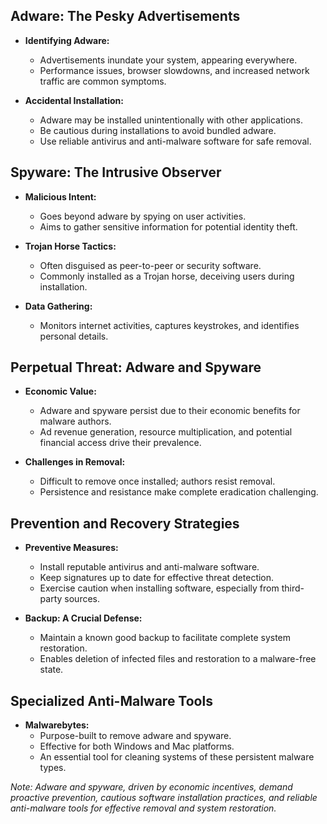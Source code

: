 ## Adware: The Pesky Advertisements
- **Identifying Adware:**
	- Advertisements inundate your system, appearing everywhere.
	- Performance issues, browser slowdowns, and increased network traffic are common symptoms.

- **Accidental Installation:**
	- Adware may be installed unintentionally with other applications.
	- Be cautious during installations to avoid bundled adware.
	- Use reliable antivirus and anti-malware software for safe removal.

## Spyware: The Intrusive Observer
- **Malicious Intent:**
	- Goes beyond adware by spying on user activities.
	- Aims to gather sensitive information for potential identity theft.

- **Trojan Horse Tactics:**
	- Often disguised as peer-to-peer or security software.
	- Commonly installed as a Trojan horse, deceiving users during installation.

- **Data Gathering:**
	- Monitors internet activities, captures keystrokes, and identifies personal details.

## Perpetual Threat: Adware and Spyware
- **Economic Value:**
	- Adware and spyware persist due to their economic benefits for malware authors.
	- Ad revenue generation, resource multiplication, and potential financial access drive their prevalence.

- **Challenges in Removal:**
	- Difficult to remove once installed; authors resist removal.
	- Persistence and resistance make complete eradication challenging.

## Prevention and Recovery Strategies
- **Preventive Measures:**
	- Install reputable antivirus and anti-malware software.
	- Keep signatures up to date for effective threat detection.
	- Exercise caution when installing software, especially from third-party sources.

- **Backup: A Crucial Defense:**
	- Maintain a known good backup to facilitate complete system restoration.
	- Enables deletion of infected files and restoration to a malware-free state.

## Specialized Anti-Malware Tools
- **Malwarebytes:**
	- Purpose-built to remove adware and spyware.
	- Effective for both Windows and Mac platforms.
	- An essential tool for cleaning systems of these persistent malware types.

*Note: Adware and spyware, driven by economic incentives, demand proactive prevention, cautious software installation practices, and reliable anti-malware tools for effective removal and system restoration.*
